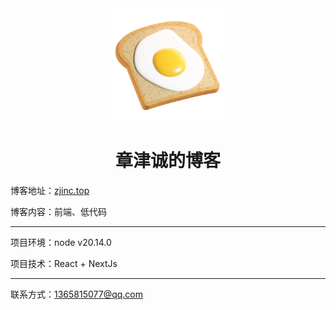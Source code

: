 <div align="center">
    <a href="https://www.zjinc.top" target="_blank">
        <img alt="章津诚的博客" width="180" src="https://github.com/zjincHub/zjinc-blog/blob/main/public/favicon/android-chrome-512x512.png?raw=true"/>
    </a>
</div>

<div align="center"><h1>章津诚的博客</h1></div>

博客地址：[zjinc.top](https://www.zjinc.top)

博客内容：前端、低代码

---

项目环境：node v20.14.0

项目技术：React + NextJs

---

联系方式：1365815077@qq.com